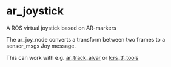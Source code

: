 # ar_joystick
A ROS virtual joystick based on AR-markers

The ar_joy_node converts a transform between two frames to a sensor_msgs Joy message. 

This can work with e.g. [ar_track_alvar](http://wiki.ros.org/ar_track_alvar) or [lcrs_tf_tools](https://github.com/jhu-lcsr/lcsr_tf_tools)